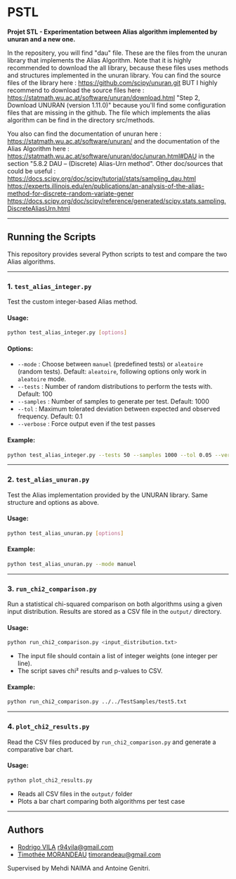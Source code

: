 # PSTL

**Projet STL - Experimentation between Alias algorithm implemented by unuran and a new one.**

In the repositery, you will find "dau" file. These are the files from the unuran library that implements the Alias Algorithm. Note that it is highly recommended to download the all library, because these files uses methods and structures implemented in the unuran library. You can find the source files of the library here :
https://github.com/scipy/unuran.git
BUT I highly recommend to download the source files here : https://statmath.wu.ac.at/software/unuran/download.html
"Step 2, Download UNURAN (version 1.11.0)" because you'll find some configuration files that are missing in the github.
The file which implements the alias algorithm can be find in the directory src/methods.

You also can find the documentation of unuran here : https://statmath.wu.ac.at/software/unuran/
and the documentation of the Alias Algorithm here : https://statmath.wu.ac.at/software/unuran/doc/unuran.html#DAU in the section "5.8.2 DAU – (Discrete) Alias-Urn method".
Other doc/sources that could be useful :
https://docs.scipy.org/doc/scipy/tutorial/stats/sampling_dau.html
https://experts.illinois.edu/en/publications/an-analysis-of-the-alias-method-for-discrete-random-variate-gener
https://docs.scipy.org/doc/scipy/reference/generated/scipy.stats.sampling.DiscreteAliasUrn.html

---

## Running the Scripts

This repository provides several Python scripts to test and compare the two Alias algorithms.

---

### 1. `test_alias_integer.py`

Test the custom integer-based Alias method.

#### Usage:

```bash
python test_alias_integer.py [options]
```

#### Options:

- `--mode` : Choose between `manuel` (predefined tests) or `aleatoire` (random tests). Default: `aleatoire`, following options only work in `aleatoire` mode.
- `--tests` : Number of random distributions to perform the tests with. Default: 100
- `--samples` : Number of samples to generate per test. Default: 1000
- `--tol` : Maximum tolerated deviation between expected and observed frequency. Default: 0.1
- `--verbose` : Force output even if the test passes

#### Example:

```bash
python test_alias_integer.py --tests 50 --samples 1000 --tol 0.05 --verbose
```

---

### 2. `test_alias_unuran.py`

Test the Alias implementation provided by the UNURAN library. Same structure and options as above.

#### Usage:

```bash
python test_alias_unuran.py [options]
```

#### Example:

```bash
python test_alias_unuran.py --mode manuel
```

---

### 3. `run_chi2_comparison.py`

Run a statistical chi-squared comparison on both algorithms using a given input distribution. Results are stored as a CSV file in the `output/` directory.

#### Usage:

```bash
python run_chi2_comparison.py <input_distribution.txt>
```

- The input file should contain a list of integer weights (one integer per line).
- The script saves chi² results and p-values to CSV.

#### Example:

```bash
python run_chi2_comparison.py ../../TestSamples/test5.txt
```

---

### 4. `plot_chi2_results.py`

Read the CSV files produced by `run_chi2_comparison.py` and generate a comparative bar chart.

#### Usage:

```bash
python plot_chi2_results.py
```

- Reads all CSV files in the `output/` folder
- Plots a bar chart comparing both algorithms per test case

---

## Authors

- [Rodrigo VILA](https://github.com/rvila94) <r94vila@gmail.com>
- [Timothée MORANDEAU](https://github.com/AshiInSun) <timorandeau@gmail.com>

Supervised by Mehdi NAIMA and Antoine Genitri.
